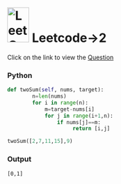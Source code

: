 # <img src="https://leetcode.com/_next/static/images/logo-ff2b712834cf26bf50a5de58ee27bcef.png" alt="LeetCode Logo" width="50" height="80"> Leetcode->2

Click on the link to view the [Question](https://leetcode.com/problems/running-sum-of-1d-array/description/)


### Python
```python
def twoSum(self, nums, target):
        n=len(nums)
        for i in range(n):
            m=target-nums[i]
            for j in range(i+1,n):
                if nums[j]==m:
                     return [i,j]

twoSum([2,7,11,15],9)
```
### Output
```
[0,1]
```

